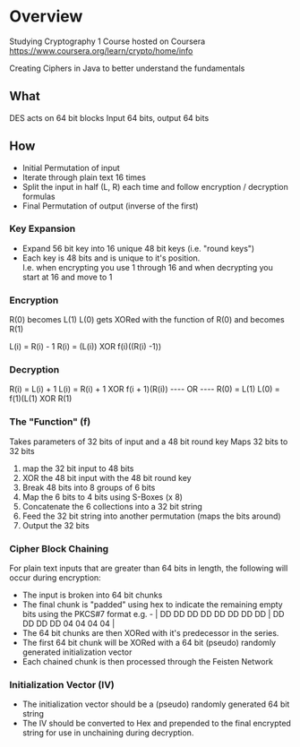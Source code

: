 # Overview

Studying Cryptography 1 Course hosted on Coursera
https://www.coursera.org/learn/crypto/home/info

Creating Ciphers in Java to better understand the fundamentals

## What
DES acts on 64 bit blocks
Input 64 bits, output 64 bits

## How
- Initial Permutation of input
- Iterate through plain text 16 times
- Split the input in half (L, R) each time and follow encryption / decryption formulas
- Final Permutation of output (inverse of the first)

### Key Expansion
- Expand 56 bit key into 16 unique 48 bit keys (i.e. "round keys")
- Each key is 48 bits and is unique to it's position.  
I.e. when encrypting you use 1 through 16 and when decrypting you start at 16 and move to 1


### Encryption 
R(0) becomes L(1)
L(0) gets XORed with the function of R(0) and becomes R(1)

L(i) = R(i) - 1
R(i) = (L(i)) XOR f(i)((R(i) -1))

### Decryption 
R(i) = L(i) + 1
L(i) = R(i) + 1 XOR f(i + 1)(R(i))
---- OR ----
R(0) = L(1)
L(0) = f(1)(L(1) XOR R(1)

### The "Function" (f)
Takes parameters of 32 bits of input and a 48 bit round key
Maps 32 bits to 32 bits
1. map the 32 bit input to 48 bits
2. XOR the 48 bit input with the 48 bit round key
3. Break 48 bits into 8 groups of 6 bits
4. Map the 6 bits to 4 bits using S-Boxes (x 8)
5. Concatenate the 6 collections into a 32 bit string
6. Feed the 32 bit string into another permutation (maps the bits around)
7. Output the 32 bits

### Cipher Block Chaining
For plain text inputs that are greater than 64 bits in length, the following will occur during encryption:
- The input is broken into 64 bit chunks
- The final chunk is "padded" using hex to indicate the remaining empty bits using the PKCS#7 format
    e.g. - | DD DD DD DD DD DD DD DD | DD DD DD DD 04 04 04 04 |
- The 64 bit chunks are then XORed with it's predecessor in the series.
- The first 64 bit chunk will be XORed with a 64 bit (pseudo) randomly generated initialization vector
- Each chained chunk is then processed through the Feisten Network


### Initialization Vector (IV)
- The initialization vector should be a (pseudo) randomly generated 64 bit string
- The IV should be converted to Hex and prepended to the final encrypted string for use in unchaining during decryption.




